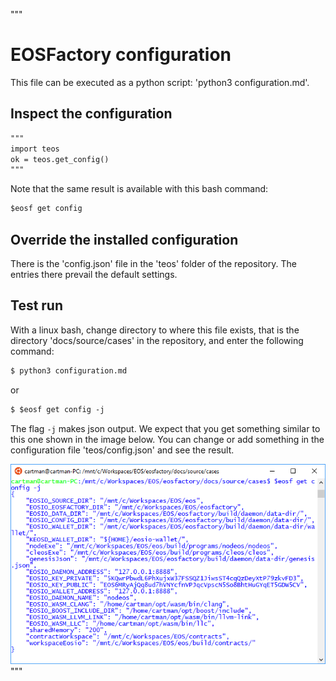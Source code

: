 """
# EOSFactory configuration

This file can be executed as a python script: 'python3 configuration.md'.

## Inspect the configuration

```md
"""
import teos
ok = teos.get_config()
"""
```
Note that the same result is available with this bash command:

```md
$eosf get config
```


## Override the installed configuration

There is the 'config.json' file in the 'teos' folder of the repository. 
The entries there prevail the default settings.

## Test run

With a linux bash, change directory to where this file exists, that is the 
directory 'docs/source/cases' in the repository, and enter the following 
command:

```md
$ python3 configuration.md
```

or

```md
$ $eosf get config -j
```

The flag `-j` makes json output. We expect that you get something similar to 
this one shown in the image below.
You can change or add something in the configuration file 'teos/config.json' 
and see the result.

<img src="configuration.png" 
    onerror="this.src='../../../source/cases/configuration.png'" width="720px"/>
"""